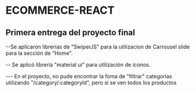 # ECOMMERCE-REACT

## Primera entrega del proyecto final

--Se aplicaron librerias de "SwiperJS" para la utilizacion de Carrousel slide para la sección de "Home".

-- Se aplicó librería "material ui" para utilización de íconos.


--- En el proyecto, no pude encontrar la foma de "filtrar" categorias utilizando "/category/:categoryId", pero si se ven todos los productos
